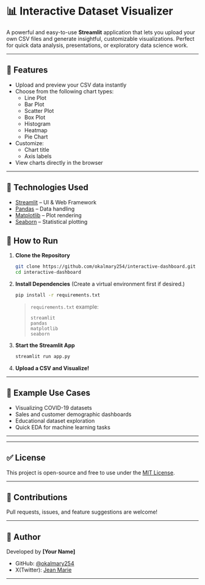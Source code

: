 # 📊 Interactive Dataset Visualizer

A powerful and easy-to-use **Streamlit** application that lets you upload your own CSV files and generate insightful, customizable visualizations. Perfect for quick data analysis, presentations, or exploratory data science work.

---

## 🚀 Features

- Upload and preview your CSV data instantly
- Choose from the following chart types:
  - Line Plot
  - Bar Plot
  - Scatter Plot
  - Box Plot
  - Histogram
  - Heatmap
  - Pie Chart
- Customize:
  - Chart title
  - Axis labels
- View charts directly in the browser

---

## 🧰 Technologies Used

- [Streamlit](https://streamlit.io/) – UI & Web Framework
- [Pandas](https://pandas.pydata.org/) – Data handling
- [Matplotlib](https://matplotlib.org/) – Plot rendering
- [Seaborn](https://seaborn.pydata.org/) – Statistical plotting


## 📝 How to Run

1. **Clone the Repository**
   ```bash
   git clone https://github.com/okalmary254/interactive-dashboard.git
   cd interactive-dashboard


2. **Install Dependencies**
   (Create a virtual environment first if desired.)

   ```bash
   pip install -r requirements.txt
   ```

   > `requirements.txt` example:
   >
   > ```
   > streamlit
   > pandas
   > matplotlib
   > seaborn
   > ```

3. **Start the Streamlit App**

   ```bash
   streamlit run app.py
   ```

4. **Upload a CSV and Visualize!**

---

## 📎 Example Use Cases

* Visualizing COVID-19 datasets
* Sales and customer demographic dashboards
* Educational dataset exploration
* Quick EDA for machine learning tasks

---


---

## ✅ License

This project is open-source and free to use under the [MIT License](LICENSE).

---

## 🙌 Contributions

Pull requests, issues, and feature suggestions are welcome!

---

## 👤 Author

Developed by **\[Your Name]**

* GitHub: [@okalmary254](https://github.com/okalmary254)
* X(Twitter): [Jean Marie](https://x.com/jean__marie_)

---



